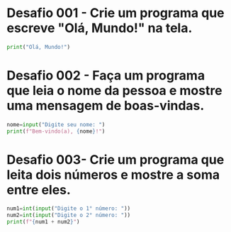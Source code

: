 # Desafio 001 - Crie um programa que escreve "Olá, Mundo!" na tela.
~~~python
print("Olá, Mundo!")
~~~

# Desafio 002 - Faça um programa que leia o nome da pessoa e mostre uma mensagem de boas-vindas.
~~~python
nome=input("Digite seu nome: ")
print(f"Bem-vindo(a), {nome}!")
~~~

# Desafio 003- Crie um programa que leita dois números e mostre a soma entre eles.
~~~python
num1=int(input("Digite o 1° número: "))
num2=int(input("Digite o 2° número: "))
print(f"{num1 + num2}")
~~~
